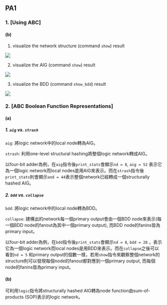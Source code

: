 ## PA1

### 1. [Using ABC]

#### (b)

1. visualize the network structure (command `show`) result

![](https://i.imgur.com/IarZHUV.png)

2. visualize the AIG (command `show`) result

![](https://i.imgur.com/09OYkYv.png)


3. visualize the BDD (command `show_bdd`) result

![](https://i.imgur.com/ckfzlDS.png)


### 2. [ABC Boolean Function Representations]

#### (a)

##### 1. `aig` vs. `strash`

`aig`: 將logic network中的local node轉為AIG。

`strash`: 利用one-level structural hashing將整個logic network轉成AIG。

以four-bit adder為例，在`aig`指令後`print_stats`會顯示`nd = 8`, `aig = 52` 表示它為一個logic network而local nodes是用AIG來表示。而在`strash`指令後`print_stats`則會顯示`and = 44`表示整個network已經轉成一個structurally hashed AIG。

##### 2. `bdd` vs. `collapse`


`bdd`: 將logic network中的local node轉為BDD。

`collapse`: 建構出的network每一個primary output會由一個BDD node來表示(每一個BDD node的fanout為其中一個primary output), 而BDD node的fanins皆為primary input。

以four-bit adder為例，在`bdd`指令後`print_stats`會顯示`nd = 8`, `bdd = 28` ，表示它為一個logic network而local nodes是用BDD來表示。而在`collapse`之後可以看到`nd = 5` 和primary output的個數一樣，若用`show`指令來觀察整個network的structure則可以發現每個node的fanout都對應到一個primary output, 而每個node的fanins皆為primary input。


#### (b)

可利用`logic`指令將structurally hashed AIG轉為node function由sum-of-products (SOP)表示的logic network。
